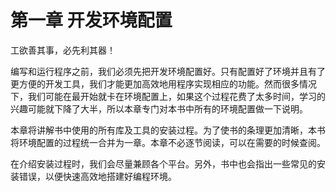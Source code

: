 # 第一章 开发环境配置

工欲善其事，必先利其器！

编写和运行程序之前，我们必须先把开发环境配置好。只有配置好了环境并且有了更方便的开发工具，我们才能更加高效地用程序实现相应的功能。然而很多情况下，我们可能在最开始就卡在环境配置上，如果这个过程花费了太多时间，学习的兴趣可能就下降了大半，所以本章专门对本书中所有的环境配置做一下说明。

本章将讲解书中使用的所有库及工具的安装过程。为了使书的条理更加清晰，本书将环境配置的过程统一合并为一章。本章不必逐节阅读，可以在需要的时候查阅。

在介绍安装过程时，我们会尽量兼顾各个平台。另外，书中也会指出一些常见的安装错误，以便快速高效地搭建好编程环境。

